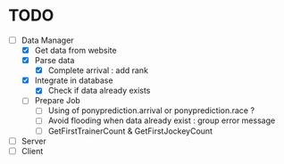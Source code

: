 # TODO
- [ ] Data Manager
  - [x] Get data from website
  - [x] Parse data
    - [x] Complete arrival : add rank
  - [x] Integrate in database
    - [x] Check if data already exists
  - [ ] Prepare Job
    - [ ] Using of ponyprediction.arrival or ponyprediction.race ?
    - [ ] Avoid flooding when data already exist : group error message
    - [ ] GetFirstTrainerCount & GetFirstJockeyCount
- [ ] Server
- [ ] Client
